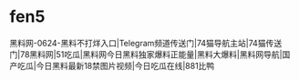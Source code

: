 # fen5
黑料网-0624-黑料不打烊入口|Telegram频道传送门|74猫导航主站|74猫传送门|78黑料网|51吃瓜|黑料网今日黑料独家爆料正能量|黑料大爆料|黑料网导航|国产吃瓜|今日黑料最新18禁图片视频|今日吃瓜在线|881比鸭
